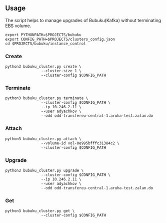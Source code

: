 ## Usage

The script helps to manage upgrades of Bubuku(Kafka) without terminating EBS volume.

```
export PYTHONPATH=$PROJECTS/bubuku
export CONFIG_PATH=$PROJECTS/clusters_config.json
cd $PROJECTS/bubuku/instance_control
```

### Create

```
python3 bubuku_cluster.py create \
                --cluster-size 1 \
                --cluster-config $CONFIG_PATH
```

### Terminate

```
python3 bubuku_cluster.py terminate \
                --cluster-config $CONFIG_PATH \
                --ip 10.246.2.11 \
                --user adyachkov \
                --odd odd-transfereu-central-1.aruha-test.zalan.do
```

### Attach

```
python3 bubuku_cluster.py attach \
                --volume-id vol-0e995bfffc31384c2 \
                --cluster-config $CONFIG_PATH
```

### Upgrade

```
python3 bubuku_cluster.py upgrade \
                --cluster-config $CONFIG_PATH \
                --ip 10.246.2.11 \
                --user adyachkov \
                --odd odd-transfereu-central-1.aruha-test.zalan.do
```

### Get

```
python3 bubuku_cluster.py get \
                --cluster-config $CONFIG_PATH
```